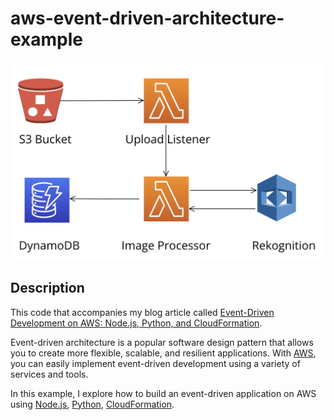 # aws-event-driven-architecture-example

![Architecture](assets/app.png "Architecture Diagram")

## Description

This code that accompanies my blog article called [Event-Driven Development on AWS: Node.js, Python, and CloudFormation](https://swm.cc/articles/event-driven-architecture).

Event-driven architecture is a popular software design pattern that allows you to create more flexible, scalable, and resilient applications. With [AWS](https://aws.amazon.com/), you can easily implement event-driven development using a variety of services and tools.

In this example, I explore how to build an event-driven application on AWS using [Node.js](htts://nodejs.org), [Python](https://www.python.org), [CloudFormation](https://aws.amazon.com/cloudformation/).
